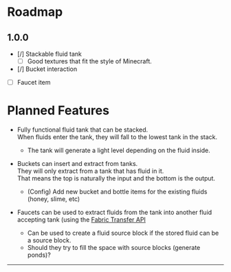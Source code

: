 # Roadmap

## 1.0.0
- [/] Stackable fluid tank
  - [ ] Good textures that fit the style of Minecraft.
- [/] Bucket interaction
- [ ] Faucet item


# Planned Features

- Fully functional fluid tank that can be stacked.  
    When fluids enter the tank, they will fall to the lowest tank in the stack.  
    - The tank will generate a light level depending on the fluid inside.


- Buckets can insert and extract from tanks.  
    They will only extract from a tank that has fluid in it.  
    That means the top is naturally the input and the bottom is the output.  
    - (Config) Add new bucket and bottle items for the existing fluids (honey, slime, etc)


- Faucets can be used to extract fluids from the tank into another fluid accepting tank (using the [Fabric Transfer API](https://fabricmc.net/wiki/tutorial:transfer-api)  
    - Can be used to create a fluid source block if the stored fluid can be a source block.
    - Should they try to fill the space with source blocks (generate ponds)?


---

